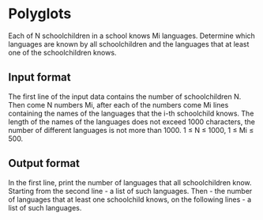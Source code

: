 # Polyglots
Each of N schoolchildren in a school knows Mi languages. Determine which 
languages ​​are known by all schoolchildren and the languages ​​that at least one 
of the schoolchildren knows.

## Input format
The first line of the input data contains the number of schoolchildren N. Then 
come N numbers Mi, after each of the numbers come Mi lines containing the names 
of the languages ​​that the i-th schoolchild knows. The length of the names of 
the languages ​​does not exceed 1000 characters, the number of different 
languages ​​is not more than 1000. 1 ≤ N ≤ 1000, 1 ≤ Mi ≤ 500.

## Output format
In the first line, print the number of languages ​​that all schoolchildren know. 
Starting from the second line - a list of such languages. Then - the number of 
languages ​​that at least one schoolchild knows, on the following lines - a list 
of such languages.